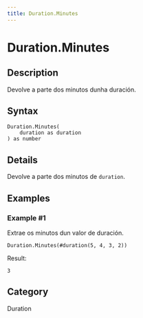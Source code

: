 ```yaml
---
title: Duration.Minutes
---
```


# Duration.Minutes


## Description

Devolve a parte dos minutos dunha duración.


## Syntax

```powerquery
Duration.Minutes(
    duration as duration
) as number
```


## Details

Devolve a parte dos minutos de <code>duration</code>.


## Examples

### Example #1 
Extrae os minutos dun valor de duración.
```powerquery
Duration.Minutes(#duration(5, 4, 3, 2))
```

Result: 
```powerquery
3
```




## Category
Duration
